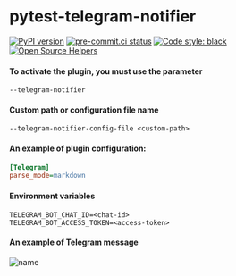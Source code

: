 # pytest-telegram-notifier

[![PyPI version](https://badge.fury.io/py/pytest-telegram-notifier.svg)](https://badge.fury.io/py/pytest-telegram-notifier)
[![pre-commit.ci status](https://results.pre-commit.ci/badge/github/PlagerX-Group/pytest-telegram-notifier/main.svg)](https://results.pre-commit.ci/latest/github/PlagerX-Group/pytest-telegram-notifier/main)
[![Code style: black](https://img.shields.io/badge/code%20style-black-000000.svg)](https://github.com/psf/black)
[![Open Source Helpers](https://www.codetriage.com/plagerx-group/pytest-telegram-notifier/badges/users.svg)](https://www.codetriage.com/plagerx-group/pytest-telegram-notifier)


#### To activate the plugin, you must use the parameter
```text
--telegram-notifier
```

#### Custom path or configuration file name
```text
--telegram-notifier-config-file <custom-path>
```

#### An example of plugin configuration:
```ini
[Telegram]
parse_mode=markdown

```

#### Environment variables
```text
TELEGRAM_BOT_CHAT_ID=<chat-id>
TELEGRAM_BOT_ACCESS_TOKEN=<access-token>
```

#### An example of Telegram message
![name](docs/telegram-message.png)
